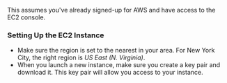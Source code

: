 This assumes you've already signed-up for AWS and have access to the EC2 console.

### Setting Up the EC2 Instance
* Make sure the region is set to the nearest in your area. For New York City, the right region is _US East (N. Virginia)_.
* When you launch a new instance, make sure you create a key pair and download it. This key pair will allow you access to your instance.